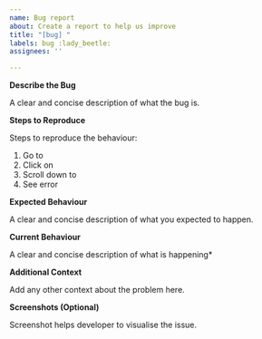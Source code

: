 ```yaml
---
name: Bug report
about: Create a report to help us improve
title: "[bug] "
labels: bug :lady_beetle:
assignees: ''

---
```


**Describe the Bug**

A clear and concise description of what the bug is.

**Steps to Reproduce**

Steps to reproduce the behaviour:

1. Go to
2. Click on
3. Scroll down to
4. See error

**Expected Behaviour**

A clear and concise description of what you expected to happen.

**Current Behaviour**

A clear and concise description of what is happening*

**Additional Context**

Add any other context about the problem here.

**Screenshots (Optional)**

Screenshot helps developer to visualise the issue.
